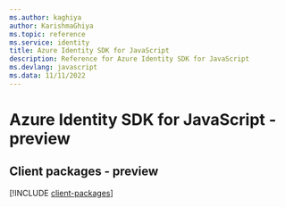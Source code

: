 ```yaml
---
ms.author: kaghiya
author: KarishmaGhiya
ms.topic: reference
ms.service: identity
title: Azure Identity SDK for JavaScript
description: Reference for Azure Identity SDK for JavaScript
ms.devlang: javascript
ms.data: 11/11/2022
---
```

# Azure Identity SDK for JavaScript - preview

## Client packages - preview
[!INCLUDE [client-packages](identity-client-index.md)]